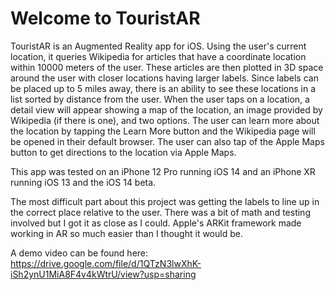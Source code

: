 # Welcome to TouristAR

TouristAR is an Augmented Reality app for iOS. Using the user's current location, it queries Wikipedia for articles that have a coordinate location within 10000 meters of the user. These articles are then plotted in 3D space around the user with closer locations having larger labels. Since labels can be placed up to 5 miles away, there is an ability to see these locations in a list sorted by distance from the user. When the user taps on a location, a detail view will appear showing a map of the location, an image provided by Wikipedia (if there is one), and two options. The user can learn more about the location by tapping the Learn More button and the Wikipedia page will be opened in their default browser. The user can also tap of the Apple Maps button to get directions to the location via Apple Maps.

This app was tested on an iPhone 12 Pro running iOS 14 and an iPhone XR running iOS 13 and the iOS 14 beta.

The most difficult part about this project was getting the labels to line up in the correct place relative to the user. There was a bit of math and testing involved but I got it as close as I could. Apple's ARKit framework made working in AR so much easier than I thought it would be.

A demo video can be found here: https://drive.google.com/file/d/1QTzN3lwXhK-iSh2ynU1MiA8F4v4kWtrU/view?usp=sharing 

